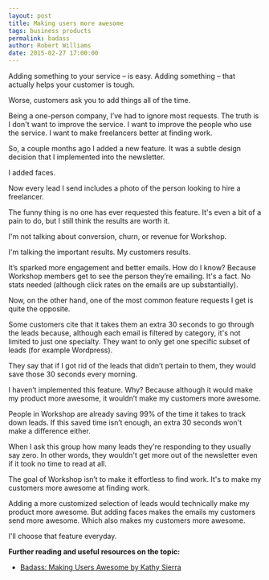 ```yaml
---
layout: post
title: Making users more awesome
tags: business products
permalink: badass
author: Robert Williams
date: 2015-02-27 17:00:00
---
```

Adding something to your service – is easy. Adding something – that actually helps your customer is tough.

Worse, customers ask you to add things all of the time. 

Being a one-person company, I’ve had to ignore most requests. The truth is I don't want to improve the service. I want to improve the people who use the service. I want to make freelancers better at finding work. 

So, a couple months ago I added a new feature. It was a subtle design decision that I implemented into the newsletter. 

I added faces.

Now every lead I send includes a photo of the person looking to hire a freelancer.

The funny thing is no one has ever requested this feature. It's even a bit of a pain to do, but I still think the results are worth it.

I'm not talking about conversion, churn, or revenue for Workshop. 

I'm talking the important results. My customers results. 

It’s sparked more engagement and better emails. How do I know? Because Workshop members get to see the person they’re emailing. It's a fact. No stats needed (although click rates on the emails are up substantially).

Now, on the other hand, one of the most common feature requests I get is quite the opposite.

Some customers cite that it takes them an extra 30 seconds to go through the leads because, although each email is filtered by category, it's not limited to just one specialty. They want to only get one specific subset of leads (for example Wordpress).

They say that if I got rid of the leads that didn’t pertain to them, they would save those 30 seconds every morning.

I haven’t implemented this feature. Why? Because although it would make my product more awesome, it wouldn’t make my customers more awesome.

People in Workshop are already saving 99% of the time it takes to track down leads. If this saved time isn’t enough, an  extra 30 seconds won't make a difference either.

When I ask this group how many leads they're responding to they usually say zero. In other words, they wouldn't get more out of the newsletter even if it took no time to read at all.

The goal of Workshop isn’t to make it effortless to find work. It's to make my customers more awesome at finding work.

Adding a more customized selection of leads would technically make my product more awesome. But adding faces makes the emails my customers send more awesome. Which also makes my customers more awesome.

I'll choose that feature everyday.

**Further reading and useful resources on the topic:**

- [Badass: Making Users Awesome by Kathy Sierra](http://www.amazon.com/gp/product/1491919019/ref=as_li_tl?ie=UTF8&camp=1789&creative=9325&creativeASIN=1491919019&linkCode=as2&tag=workshop0a2-20&linkId=EXE2Z3OLENCTUPRU)